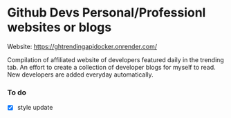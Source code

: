 # Github Devs Personal/Professionl websites or blogs

Website: https://ghtrendingapidocker.onrender.com/

Compilation of affiliated website of developers featured daily in the trending tab. An effort to create a collection of developer blogs for myself to read. New developers are added everyday automatically.

### To do
- [x] style update
